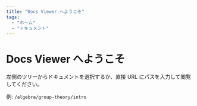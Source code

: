 ```yaml
---
title: "Docs Viewer へようこそ"
tags:
  - "ホーム"
  - "ドキュメント"
---
```


# Docs Viewer へようこそ

左側のツリーからドキュメントを選択するか、直接 URL にパスを入力して閲覧してください。

例: `/algebra/group-theory/intro`
